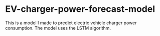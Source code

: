 # EV-charger-power-forecast-model
This is a model I made to predict electric vehicle charger power consumption. The model uses the LSTM algorithm.
